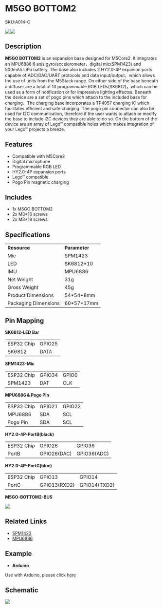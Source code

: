 # M5GO BOTTOM2

<el-tag effect="plain">SKU:A014-C</el-tag>

<div class="product_pic"><img src="assets/img/product_pics/base/m5go_bottom2/m5go_bottom2_01.webp"><img src="assets/img/product_pics/base/m5go_bottom2/m5go_bottom2_02.webp"></div>

## Description

**M5GO BOTTOM2** is an expansion base designed for M5Core2. It integrates an MPU6886 6 axis gyro/accelerometer，digital mic(SPM1423) and 500mAh LiPo battery. The base also includes 2 HY2.0-4P expanion ports capable of ADC/DAC/UART protocols and data input/output，which allows the use of units from the M5Stack range. On either side of the base beneath a diffuser are a total of 10 programmable RGB LEDs(SK6812)，which can be used as a form of notification or for impressive lighting effectss. Beneath the device are a set of pogo pins which attach to the included base for charging，The charging base incorporates a TP4057 charging IC which facilitates efficient and safe charging. The pogo pin connector can also be used for I2C communication, therefore if the user wants to attach or modify the base to include I2C devices they are able to do so. On the bottom of the device are an array of Lego™ compatible holes which makes integration of your Lego™ projects a breeze.

## Features

- Compatible with M5Core2
- Digital microphone
- Programmable RGB LED
- HY2.0-4P expansion ports
- Lego™ compatible
- Pogo Pin magnetic charging

## Includes

- 1x M5GO BOTTOM2
- 2x M3*16 screws
- 2x M3*18 screws

## Specifications

<table>
   <tr style="font-weight:bold">
      <td>Resource</td>
      <td>Parameter</td>
   </tr>
   <tr>
      <td>Mic</td>
      <td>SPM1423</td>
   </tr>
   <tr>
      <td>LED</td>
      <td>SK6812*10</td>
   </tr>
   <tr>
      <td>IMU</td>
      <td>MPU6886</td>
   </tr>
   <tr>
      <td>Net Weight</td>
      <td>31g</td>
   </tr>
   <tr>
      <td>Gross Weight</td>
      <td>45g</td>
   </tr>
   <tr>
      <td>Product Dimensions</td>
      <td>54*54*8mm</td>
   </tr>
   <tr>
      <td>Packaging Dimensions</td>
      <td>60*57*17mm</td>
   </tr>
 </table>

## Pin Mapping

**SK6812-LED Bar**

<table>
 <tr><td>ESP32 Chip</td><td>GPIO25</td></tr>
 <tr><td>SK6812</td><td>DATA</td></tr>
</table>

**SPM1423-Mic**

<table>
 <tr><td>ESP32 Chip</td><td>GPIO34</td><td>GPIO0</td></tr>
 <tr><td>SPM1423</td><td>DAT</td><td>CLK</td></tr>
</table>

**MPU6886 & Pogo Pin**

<table>
 <tr><td>ESP32 Chip</td><td>GPIO21</td><td>GPIO22</td></tr>
 <tr><td>MPU6886</td><td>SDA</td><td>SCL</td></tr>
 <tr><td>Pogo Pin</td><td>SDA</td><td>SCL</td></tr>
</table>

**HY2.0-4P-PortB(black)**

<table>
 <tr><td>ESP32 Chip</td><td>GPIO26</td><td>GPIO36</td></tr>
 <tr><td>PortB</td><td>GPIO26(DAC)</td><td>GPIO36(ADC)</td></tr>
</table>

**HY2.0-4P-PortC(blue)**

<table>
 <tr><td>ESP32 Chip</td><td>GPIO13</td><td>GPIO14</td></tr>
 <tr><td>PortC</td><td>GPIO13(RXD2)</td><td>GPIO14(TXD2)</td></tr>
</table>

**M5GO-BOTTOM2-BUS**

<img src="assets/img/product_pics/base/m5go_bottom2/m5go_bottom2_bus.webp">

## Related Links

   - [SPM1423](https://m5stack.oss-cn-shenzhen.aliyuncs.com/resource/docs/datasheet/core/SPM1423HM4H-B_datasheet_en.pdf)
   - [MPU6886](https://m5stack.oss-cn-shenzhen.aliyuncs.com/resource/docs/datasheet/core/MPU-6886-000193%2Bv1.1_GHIC_en.pdf)


## Example

- **Arduino**

Use with Arduino, please click [here](https://github.com/m5stack/M5-ProductExampleCodes/tree/master/Base/M5GO_BOTTOM2)


## Schematic

<img src="assets/img/product_pics/base/m5go_bottom2/m5go_bottom2_sch.webp">

<script>

   anchor_search();
   scrollFunc();

</script>